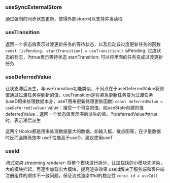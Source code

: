 <!--
 * @Author: LeonardoSya 2246866774@qq.com
 * @Date: 2023-12-07 19:29:52
 * @LastEditors: LeonardoSya 2246866774@qq.com
 * @LastEditTime: 2023-12-07 20:42:31
 * @FilePath: \深入理解React Hooks\3_React_v18_hooks.md
 * @Description: 这是默认设置,请设置`customMade`, 打开koroFileHeader查看配置 进行设置: https://github.com/OBKoro1/koro1FileHeader/wiki/%E9%85%8D%E7%BD%AE
-->
### useSyncExternalStore
通过强制的同步状态更新，使得外部store可以支持并发读取

### useTransition
返回一个状态值表示过渡更新任务的等待状态，以及启动该过度更新任务的函数
`const [isPending, startTransition] = useTransition()`
isPending: 过度状态的标志，为true表示等待状态
startTransition: 可以将里面的任务变成过渡更新任务

### useDeferredValue
让状态滞后派生，与useTransition功能类似，不同点在于useDeferredValue将原值通过过渡任务得到新的值，useTransition是将紧急更新任务变为过渡任务(useD用来处理数据本身，useT用来更新处理更新函数)
`const deferredValue = useDeferred(value)`
value：接受一个可变的值，如useState创建的值
deferredValue：返回一个状态值表示滞后派生的值，当deferredValue为true时，表示滞后派生

这两个Hooks都是用来处理数据量大的数据，如输入框、散点图等，在少量数据时反而会降低效率
useT性能高于useD，建议使用useT


### useId
*流式渲染 streaming renderer*: 将整个模块进行拆分，让加载快的小模块先渲染，大的模块挂起，再逐步加载出大模块，提高渲染效果
useId解决了服务端和客户端注册组件的顺序不一致问题，保证流式渲染中id的稳定性
`const id = useId()`

